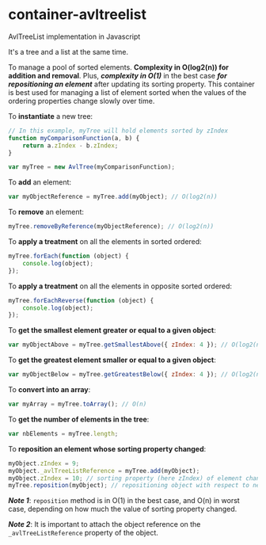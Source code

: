 # container-avltreelist
AvlTreeList implementation in Javascript

It's a tree and a list at the same time.

To manage a pool of sorted elements. **Complexity in O(log2(n)) for addition and removal**.
Plus, ***complexity in O(1)*** in the best case ***for repositioning an element*** after updating its sorting property.
This container is best used for managing a list of element sorted when the values of the ordering properties change slowly over time.

To **instantiate** a new tree:
``` javascript
// In this example, myTree will hold elements sorted by zIndex
function myComparisonFunction(a, b) {
	return a.zIndex - b.zIndex;
}

var myTree = new AvlTree(myComparisonFunction);
```

To **add** an element:
``` javascript
var myObjectReference = myTree.add(myObject); // O(log2(n))
```

To **remove** an element:
``` javascript
myTree.removeByReference(myObjectReference); // O(log2(n))
```

To **apply a treatment** on all the elements in sorted ordered:
``` javascript
myTree.forEach(function (object) {
	console.log(object);
});
```

To **apply a treatment** on all the elements in opposite sorted ordered:
``` javascript
myTree.forEachReverse(function (object) {
	console.log(object);
});
```

To **get the smallest element greater or equal to a given object**:
``` javascript
var myObjectAbove = myTree.getSmallestAbove({ zIndex: 4 }); // O(log2(n))
```

To **get the greatest element smaller or equal to a given object**:
``` javascript
var myObjectBelow = myTree.getGreatestBelow({ zIndex: 4 }); // O(log2(n))
```

To **convert into an array**:
``` javascript
var myArray = myTree.toArray(); // O(n)
```

To **get the number of elements in the tree**:
``` javascript
var nbElements = myTree.length;
```

To **reposition an element whose sorting property changed**:
``` javascript
myObject.zIndex = 9;
myObject._avlTreeListReference = myTree.add(myObject);
myObject.zIndex = 10; // sorting property (here zIndex) of element changed
myTree.reposition(myObject); // repositioning object with respect to new sorting property value
```
***Note 1***: ```reposition``` method is in O(1) in the best case, and O(n) in worst case, depending on how much the value of sorting property changed.

***Note 2***: It is important to attach the object reference on the ```_avlTreeListReference``` property of the object.
